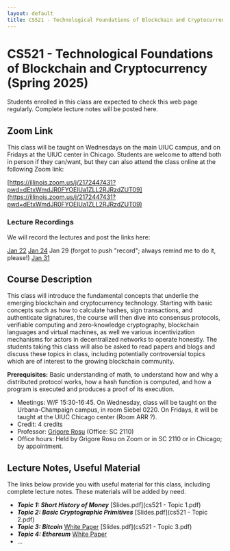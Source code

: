 ```yaml
---
layout: default
title: CS521 - Technological Foundations of Blockchain and Cryptocurrency (Spring 2025)
---
```


# CS521 - Technological Foundations of Blockchain and Cryptocurrency (Spring 2025)

Students enrolled in this class are expected to check this web page regularly. 
Complete lecture notes will be posted here.

## Zoom Link

This class will be taught on Wednesdays on the main UIUC campus, and on Fridays at the UIUC center in Chicago.  Students are welcome to attend both in person if they can/want, but they can also attend the class online at the following Zoom link:

[https://illinois.zoom.us/j/2172447431?pwd=dEtxWmdJR0FYOElUa1ZLL2RJRzdZUT09](https://illinois.zoom.us/j/2172447431?pwd=dEtxWmdJR0FYOElUa1ZLL2RJRzdZUT09)

### Lecture Recordings

We will record the lectures and post the links here:

[Jan 22](https://illinois.zoom.us/rec/share/mWAO238GLKb0q6heA6MK6wAmUta9daw5xQkkafm_Xcs57vfaL9xoV8nqWU_grWxx.NE6UjDizsa387wMN)
[Jan 24](https://illinois.zoom.us/rec/share/RAprslRWqEm_AvVeQzSSZPmqi4zmx643Wdruu6AJ_KFgwIzV8s3Zxa75eY2huUNh.dzDdteamRkYNHRtG)
Jan 29 (forgot to push "record"; always remind me to do it, please!)
[Jan 31](https://illinois.zoom.us/rec/share/s0CCHpgKOE_0pR9sJj5l6r8W5LkEYpSZ1hxWMzDzPahO73Q1UGqwp96MxLNQ-6zs.bzSsGgIAW0M_V56m)

## Course Description

This class will introduce the fundamental concepts that underlie the emerging blockchain and cryptocurrency technology.  Starting with basic concepts such as how to calculate hashes, sign transactions, and authenticate signatures, the course will then dive into consensus protocols, verifiable computing and zero-knowledge cryptography, blockchain languages and virtual machines, as well we various incentivization mechanisms for actors in decentralized networks to operate honestly.  The students taking this class will also be asked to read papers and blogs and discuss these topics in class, including potentially controversial topics which are of interest to the growing blockchain community.

<b>Prerequisites:</b> Basic understanding of math, to understand how and why a distributed protocol works, how a hash function is computed, and how a program is executed and produces a proof of its execution.

- Meetings: W/F 15:30-16:45.  On Wednesday, class will be taught on the Urbana-Champaign campus, in room Siebel 0220.  On Fridays, it will be taught at the UIUC Chicago center (Room ARR ?).
- Credit: 4 credits
- Professor: [Grigore Rosu]({{site.baseurl}}/people/grigore-rosu/index.html) (Office: SC 2110)
- Office hours: Held by Grigore Rosu on Zoom or in SC 2110 or in Chicago; by appointment.

## Lecture Notes, Useful Material

The links below provide you with useful material for this class, including complete lecture notes. These materials will be added by need.

- ***Topic 1: Short History of Money*** [Slides.pdf](cs521 - Topic 1.pdf)
- ***Topic 2: Basic Cryptographic Primitives*** [Slides.pdf](cs521 - Topic 2.pdf)
- ***Topic 3: Bitcoin*** [White Paper](https://bitcoin.org/bitcoin.pdf) [Slides.pdf](cs521 - Topic 3.pdf)
- ***Topic 4: Ethereum*** [White Paper](https://ethereum.org/en/whitepaper/)
- ...
